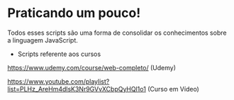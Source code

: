 # Praticando um pouco!

Todos esses scripts são uma forma de consolidar os conhecimentos sobre
a linguagem JavaScript.

- Scripts referente aos cursos

https://www.udemy.com/course/web-completo/ (Udemy)

https://www.youtube.com/playlist?list=PLHz_AreHm4dlsK3Nr9GVvXCbpQyHQl1o1 (Curso em Vídeo)
